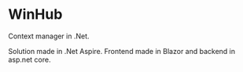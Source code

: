# WinHub
Context manager in .Net.

Solution made in .Net Aspire.  Frontend made in Blazor and backend in asp.net core.
